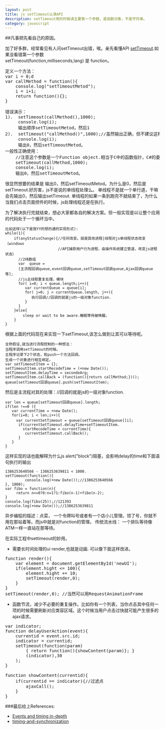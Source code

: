 ```yaml
---
layout: post
title: js setTimeout认清API
description: setTimeout用的时候请主要第一个参数，是函数对象，不是字符串。
category: javascript
---
```


##凡事把先看自己的原因。

加了好多群，经常看见有人问setTimeout出错，唉。亲先看懂API [setTimeout][1].如果没看错第一个参数  
setTimeout(function,milliseconds,lang) 是 function。
<pre>
定义一个方法：
var i = 0;d
var callMethod = function(){
	console.log("setTimeoutMetod");
	i = i+1;
	return function(){};
}

错误演示：
1).  setTimeout(callMethod(),1000);
     console.log(i);
     输出顺序setTimeoutMetod，然后1
2).  setTimeout("callMethod()",1000);//虽然输出正确，但不建议这样使用。
     console.log(i);
     输出0，然后setTimeoutMetod。
一般性正确使用：
    //注意这个参数是一个Function object.相当于C中的函数指针，C#的委托。
    setTimeout(callMethod,1000); 
    console.log(i);
    输出0，然后setTimeoutMetod。
</pre>

很显然想要的结果是 输出0，然后setTimeoutMetod。为什么是0，然后是setTimeout.好厉害，js不是说的单线程处理么。 
单线程不是就一个单行道，干嘛会先输出0，然后输出setTimeout.
单线程的如果一条到跑完不就结束了，为什么当我们点击页面控件的时候，js处理线程还是在执行。  

为了解决执行完就结束，想必大家都各自的解决方案。但一般实现是以让整个应用的代码处于一个循环当中。  

    比如这样(以下是我YY的想的通的实现形式): 
    while(1){
        if(anyStatusChange){//任何改变。就是其他进程|线程对js单线程状态改变 （windows 
                            //API捕获用户行为进程，由操作系统建立管道，改变js进程状态）
          //2纬数组
          var  queue = 
          [主流程回调queue,event回调queue,setTimeout回调queue,Ajax回调queue等];
          //js主线程重复处理。模块
          for( i=0; i < queue.length;i++){
             var currentQueue = queue[i];
             for( j=0; j < currentQueue.length, j++){
                执行回调//回调的就是js的一级对象function.
             }
          }
        }else{
            sleep or wait to be aware.睡眠等待被唤醒。
        } 
    }



根据上面的代码现在来实现一下setTimeout,该怎么做到让其可以等待呢。

    全熟假设,就当进行流程控制的一种想法：
    当程序调用setTimeout的时候。
    主程序记录下2个状态，和push一个方法回调。
    生成一个对象进行相互绑定。
    var setTimeoutItem = {};
    setTimeoutItem.startRecodeTime = (+new Date());
    setTimeoutItem.delayTime = secondeArg;
    setTimeoutItem.callBack = (function(){return callMethod;})();
    queue[setTimeout回调queue].push(setTimeoutItem);
    
    
然后是主流程对其的处理：//回调的就是js的一级对象function.

    var len = queue[setTimeout回调queue].length;
    if(len !==0 ){
       var currentTime = +new Date();
       for(i=0; i < len;i++){
         var currentSetTimeout = queue[setTimeout回调queue][i];
          if(currentSetTimeout.delayTime+setTimeoutItem.
            startRecodeTime < currentTime){
             currentSetTimeout.callBack();
          }
       }
    }

这样实现的话也能解释为什么js alert("block")阻塞，会影响delay的time和下面语句执行的输出

    1386253640566 - 1386253639811 < 1000.
    setTimeout(function(){
             console.log(+new Date());//1386253640566
    }, 1000);
    var fibo = function(n){
         return n<=0?0:n=1?1:fibo(n-1)+fibo(n-2); 
    }
    console.log(fibo(25));//121393
    console.log(+new Date());//1386253639811


异步编程的描述：点菜， 一个令牌叫号或者有一个店小儿管理。领了号，你就不用在那站着等。而js中就是对function的管理。
传统流水线： 一个排队等待像ATM一样一直站在那等待。

在实际工程中settimeout的妙用。 

- 需要长时间处理的ui render,也就是动画.  可以像下面这样改进。  

<pre>
function render(){
    var element = document.getElementById('newUI');
    if(element.hight <= 100){
        element.hight += 10;
        setTimeout(render,0);
    }
}
setTimeout(render,0); //当然可以用RequestAnimationFrame
</pre>
- 函数节流，减少不必要的重复操作。比如你有一个列表，当你点击其中任何一项的时候需要刷新对应类容区域。这个时候当用户点击过快就可能产生很多的ajax请求。  

<pre>
var indicator;
function delayUserAction(event){
    currentid = event.src.id;
    indicator = currentid;
    setTimeout(function(param)
        { return function(){showContent(param)}; }
        (indicator),30
    );
}

function showContent(currentid){
    if(currentid == indicator){//过滤点
        ajaxCall();
    }
}
</pre>

###最后给上References:
- [Events and timing in-depth][TIMING]
- [timing-and-synchronization][SYNC]

[TIMING]: http://javascript.info/tutorial/events-and-timing-depth
[SYNC]: http://dev.opera.com/articles/view/timing-and-synchronization-in-javascript/
[1]: http://www.w3schools.com/jsref/met_win_settimeout.asp
